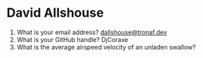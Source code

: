 # David Allshouse

1. What is your email address?
dallshouse@tronaf.dev
2. What is your GitHub handle?
DjCoraxe
3. What is the average airspeed velocity of an unladen swallow?
